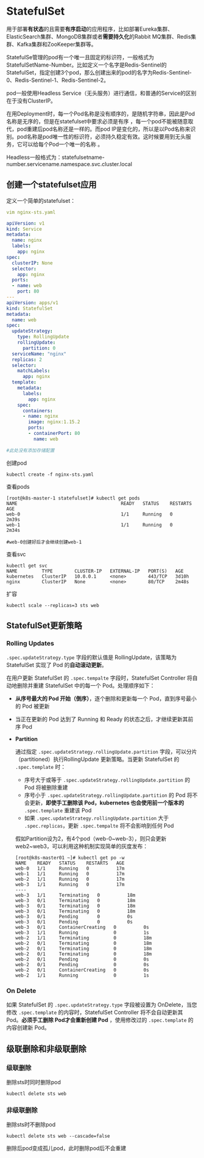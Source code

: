 # StatefulSet

用于部署**有状态**的且需要**有序启动**的应用程序，比如部署Eureka集群、ElasticSearch集群、MongoDB集群或者**需要持久化**的Rabbit MQ集群、Redis集群、Kafka集群和ZooKeeper集群等。

StatefulSe管理的pod有一个唯一且固定的标识符，一般格式为StatefulSetName-Number。比如定义一个名字是Redis-Sentinel的StatefulSet，指定创建3个pod，那么创建出来的pod的名字为Redis-Sentinel-0、Redis-Sentinel-1、Redis-Sentinel-2。

pod一般使用Headless Service（无头服务）进行通信，和普通的Service的区别在于没有ClusterIP。

在用Deployment时，每一个Pod名称是没有顺序的，是随机字符串，因此是Pod名称是无序的，但是在statefulset中要求必须是有序 ，每一个pod不能被随意取代，pod重建后pod名称还是一样的。而pod IP是变化的，所以是以Pod名称来识别。pod名称是pod唯一性的标识符，必须持久稳定有效。这时候要用到无头服务，它可以给每个Pod一个唯一的名称 。

Headless一般格式为：statefulsetname-number.servicename.namespace.svc.cluster.local

## 创建一个statefulset应用

定义一个简单的statefulset：

```yaml
vim nginx-sts.yaml

apiVersion: v1
kind: Service
metadata:
  name: nginx
  labels:
    app: nginx
spec:
  clusterIP: None
  selector:
    app: nginx
  ports:
  - name: web
    port: 80
---
apiVersion: apps/v1
kind: StatefulSet
metadata:
  name: web
spec:
  updateStrategy:
    type: RollingUpdate
    rollingUpdate:
      partition: 0
  serviceName: "nginx"
  replicas: 2
  selector:
    matchLabels:
      app: nginx
  template:
    metadata:
      labels:  
        app: nginx
    spec:
      containers:
      - name: nginx
        image: nginx:1.15.2
        ports:
        - containerPort: 80
          name: web
     
#此处没有添加存储配置
```

创建pod

```shell
kubectl create -f nginx-sts.yaml
```

查看pods

```shell
[root@k8s-master-1 statefulset]# kubectl get pods
NAME                                      READY   STATUS    RESTARTS   AGE
web-0                                     1/1     Running   0          2m39s
web-1                                     1/1     Running   0          2m34s

#web-0创建好后才会继续创建web-1
```

查看svc

```shell
kubectl get svc
NAME         TYPE        CLUSTER-IP   EXTERNAL-IP   PORT(S)   AGE
kubernetes   ClusterIP   10.0.0.1     <none>        443/TCP   3d10h
nginx        ClusterIP   None         <none>        80/TCP    2m48s
```

扩容

```shell
kubectl scale --replicas=3 sts web
```

## StatefulSet更新策略

### Rolling Updates

`.spec.updateStrategy.type` 字段的默认值是 RollingUpdate，该策略为 StatefulSet 实现了 Pod 的**自动滚动更新**。

在用户更新 StatefulSet 的 `.spec.tempalte` 字段时，StatefulSet Controller 将自动地删除并重建 StatefulSet 中的每一个 Pod。处理顺序如下：

- **从序号最大的 Pod 开始（倒序）**，逐个删除和更新每一个 Pod，直到序号最小的 Pod 被更新

- 当正在更新的 Pod 达到了 Running 和 Ready 的状态之后，才继续更新其前序 Pod

- **Partition**

  通过指定 `.spec.updateStrategy.rollingUpdate.partition` 字段，可以分片（partitioned）执行RollingUpdate 更新策略。当更新 StatefulSet 的 `.spec.template` 时：

  - 序号大于或等于 `.spec.updateStrategy.rollingUpdate.partition` 的 Pod 将被删除重建
  - 序号小于 `.spec.updateStrategy.rollingUpdate.partition` 的 Pod 将不会更新，**即使手工删除该 Pod，kubernetes 也会使用前一个版本的** `.spec.template` 重建该 Pod
  - 如果 `.spec.updateStrategy.rollingUpdate.partition` 大于 `.spec.replicas`，更新 `.spec.tempalte` 将不会影响到任何 Pod
  
  假如Partition设为2，有4个pod（web-0~web-3），则只会更新web2~web3，可以利用这种机制实现简单的灰度发布：
  
  ```shell
  [root@k8s-master01 ~]# kubectl get po -w
  NAME    READY   STATUS    RESTARTS   AGE
  web-0   1/1     Running   0          17m
  web-1   1/1     Running   0          17m
  web-2   1/1     Running   0          17m
  web-3   1/1     Running   0          17m
  ----
  web-3   1/1     Terminating   0          18m
  web-3   0/1     Terminating   0          18m
  web-3   0/1     Terminating   0          18m
  web-3   0/1     Terminating   0          18m
  web-3   0/1     Pending       0          0s
  web-3   0/1     Pending       0          0s
  web-3   0/1     ContainerCreating   0          0s
  web-3   1/1     Running             0          1s
  web-2   1/1     Terminating         0          18m
  web-2   0/1     Terminating         0          18m
  web-2   0/1     Terminating         0          18m
  web-2   0/1     Terminating         0          18m
  web-2   0/1     Pending             0          0s
  web-2   0/1     Pending             0          0s
  web-2   0/1     ContainerCreating   0          0s
  web-2   1/1     Running             0          1s
  ```

###  On Delete

如果 StatefulSet 的 `.spec.updateStrategy.type` 字段被设置为 OnDelete，当您修改 `.spec.template` 的内容时，StatefulSet Controller 将不会自动更新其 Pod。**必须手工删除 Pod才会重新创建 Pod** ，使用修改过的 `.spec.template` 的内容创建新 Pod。

## 级联删除和非级联删除

### 级联删除

删除sts时同时删除pod

```shell
kubectl delete sts web
```

### 非级联删除

删除sts时不删除pod

```shell
kubectl delete sts web --cascade=false
```

删除后pod变成孤儿pod，此时删除pod后不会重建
